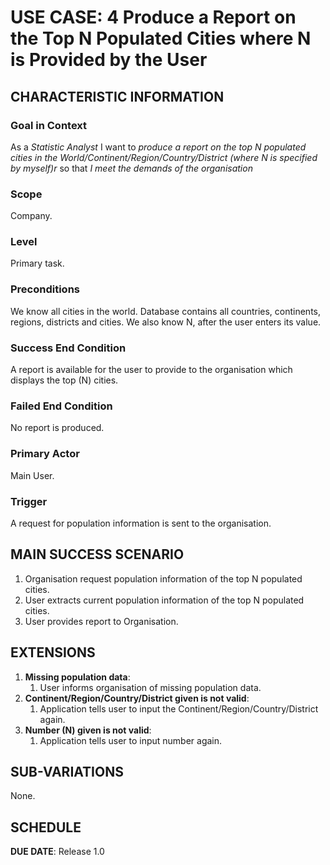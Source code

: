 # USE CASE: 4 Produce a Report on the Top N Populated Cities where N is Provided by the User

## CHARACTERISTIC INFORMATION

### Goal in Context

As a *Statistic Analyst* I want to *produce a report on the top N populated cities in the World/Continent/Region/Country/District (where N is specified by myself)r* so that *I meet the demands of the organisation* 

### Scope

Company.

### Level

Primary task.

### Preconditions

We know all cities in the world. Database contains all countries, continents, regions, districts and cities. We also know N, after the user enters its value.

### Success End Condition

A report is available for the user to provide to the organisation which displays the top (N) cities.

### Failed End Condition

No report is produced.

### Primary Actor

Main User.

### Trigger

A request for population information is sent to the organisation.

## MAIN SUCCESS SCENARIO

1. Organisation request population information of the top N populated cities.
2. User extracts current population information of the top N populated cities.
3. User provides report to Organisation.


## EXTENSIONS

1. **Missing population data**:
    1. User informs organisation of missing population data.
2. **Continent/Region/Country/District given is not valid**:
    1. Application tells user to input the Continent/Region/Country/District again.
3.  **Number (N) given is not valid**:
    1. Application tells user to input number again.

## SUB-VARIATIONS

None.

## SCHEDULE

**DUE DATE**: Release 1.0
